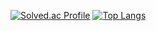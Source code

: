 [![Solved.ac Profile](http://mazassumnida.wtf/api/generate_badge?boj=qwqeqrqwqe)](https://solved.ac/qwqeqrqwqe)
[![Top Langs](https://github-readme-stats.vercel.app/api/top-langs/?username=qwqeqrqwqeqr&layout=compact)](https://github.com/anuraghazra/github-readme-stats)


